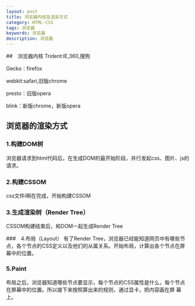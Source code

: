 ```yaml
---
layout: post
title: 浏览器内核及渲染方式
category: HTML-CSS
tags: 浏览器
keywords: 浏览器
description: 浏览器
---
```


##　浏览器内核
Trident:IE,360,搜狗

Gecko：firefox

webkit:safari,旧版chrome

presto：旧版opera

blink：新版chrome，新版opera

## 浏览器的渲染方式
### 1.构建DOM树

浏览器请求到html代码后，在生成DOM的最开始阶段，并行发起css、图片、js的请求。

### 2.构建CSSOM

css文件i啊在完成，开始构建CSSOM

### 3.生成渲染树（Render Tree）

CSSOM构建结束后，和DOM一起生成Render Tree

###　4.布局（Layout）
有了Render Tree，浏览器已经能知道网页中有哪些节点，各个节点的CSS定义以及他们的从属关系。开始布局，计算出各个节点在屏幕中的位置。

### 5.Paint
布局之后，浏览器知道哪些节点要显示，每个节点的CSS属性是什么，每个节点在屏幕中的位置。所以接下来按照算出来的规则，通过显卡，把内容画在屏
幕上。
